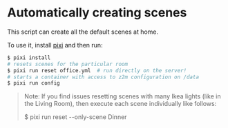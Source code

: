 # Automatically creating scenes

This script can create all the default scenes at home.

To use it, install [pixi](https://pixi.sh) and then run:

```sh
$ pixi install
# resets scenes for the particular room
$ pixi run reset office.yml  # run directly on the server!
# starts a container with access to z2m configuration on /data
$ pixi run config
```

> Note: If you find issues resetting scenes with many Ikea lights (like in the
> Living Room), then execute each scene individually like follows:
>
> $ pixi run reset <room-configuration-file> --only-scene Dinner

